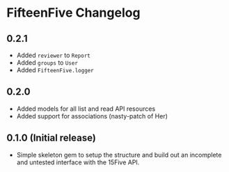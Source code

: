 # FifteenFive Changelog

## 0.2.1

* Added `reviewer` to `Report`
* Added `groups` to `User`
* Added `FifteenFive.logger`

## 0.2.0

* Added models for all list and read API resources
* Added support for associations (nasty-patch of Her)

## 0.1.0 (Initial release)

* Simple skeleton gem to setup the structure and build out an incomplete
  and untested interface with the 15Five API.
